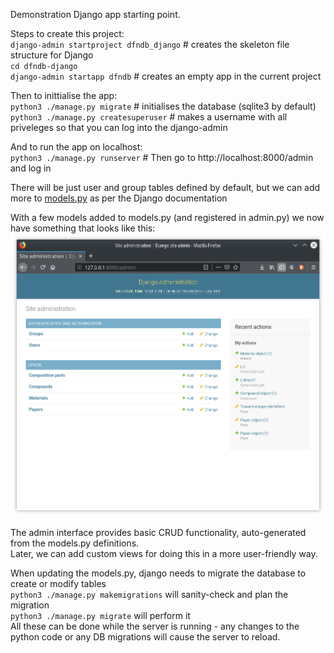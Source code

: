 Demonstration Django app starting point.

Steps to create this project:  
`django-admin startproject dfndb_django`  # creates the skeleton file structure for Django  
`cd dfndb-django`  
`django-admin startapp dfndb` # creates an empty app in the current project

Then to inittialise the app:  
`python3 ./manage.py migrate` # initialises the database (sqlite3 by default)  
`python3 ./manage.py createsuperuser` # makes a username with all priveleges so that you can log into the django-admin  

And to run the app on localhost:  
`python3 ./manage.py runserver` # Then go to http://localhost:8000/admin and log in

There will be just user and group tables defined by default, but we can add more to [models.py](dfndb/models.py) as per the Django documentation

With a few models added to models.py (and registered in admin.py) we now have something that looks like this:
![](doc/Screenshot_20201001_112241.png)

The admin interface provides basic CRUD functionality, auto-generated from the models.py definitions.  
Later, we can add custom views for doing this in a more user-friendly way.

When updating the models.py, django needs to migrate the database to create or modify tables  
`python3 ./manage.py makemigrations` will sanity-check and plan the migration  
`python3 ./manage.py migrate` will perform it  
All these can be done while the server is running - any changes to the python code or any DB migrations will cause the server to reload.

